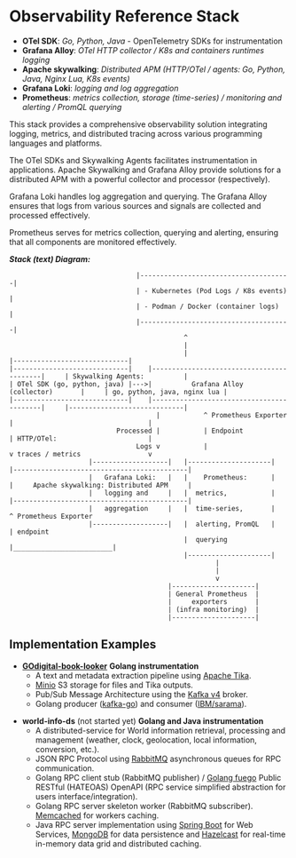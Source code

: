 # Observability Reference Stack

* **OTel SDK**: *Go, Python, Java* - OpenTelemetry SDKs for instrumentation
* **Grafana Alloy**: *OTel HTTP collector / K8s and containers runtimes logging*
* **Apache skywalking**: *Distributed APM (HTTP/OTel / agents: Go, Python, Java, Nginx Lua, K8s events)*
* **Grafana Loki**: *logging and log aggregation*
* **Prometheus**: *metrics collection, storage (time-series) / monitoring and alerting / PromQL querying*

This stack provides a comprehensive observability solution integrating logging, metrics, and distributed tracing across various programming languages and platforms. 

The OTel SDKs and Skywalking Agents facilitates instrumentation in applications. 
Apache Skywalking and Grafana Alloy provide solutions for a distributed APM with a powerful collector and processor (respectively).

Grafana Loki handles log aggregation and querying. The Grafana Alloy ensures that logs from various sources and signals are collected and processed effectively.

Prometheus serves for metrics collection, querying and alerting, ensuring that all components are monitored effectively.

***Stack (text) Diagram:***
```
                                |--------------------------------------|
                                | - Kubernetes (Pod Logs / K8s events) |
                                | - Podman / Docker (container logs)   |
                                |--------------------------------------|
                                            ^
                                            |
                                            |                                       |-----------------------------|
|-----------------------------|    |------------------------------------------|     | Skywalking Agents:          |
| OTel SDK (go, python, java) |--->|          Grafana Alloy (collector)       |     | go, python, java, nginx lua |
|-----------------------------|    |------------------------------------------|     |-----------------------------|
                                     |           ^ Prometheus Exporter     |                                  |
                           Processed |           | Endpoint                | HTTP/OTel:                       |
                                Logs v           |                         v traces / metrics                 v
                    |-------------------|   |---------------------|   |--------------------------------------------|
                    |   Grafana Loki:   |   |    Prometheus:      |   |     Apache skywalking: Distributed APM     |
                    |   logging and     |   |  metrics,           |   |--------------------------------------------|
                    |   aggregation     |   |  time-series,       |                         ^ Prometheus Exporter
                    |-------------------|   |  alerting, PromQL   |                         | endpoint
                                            |  querying           |_________________________|
                                            |---------------------|
                                                    |
                                                    |
                                                    v
                                        |---------------------|
                                        | General Prometheus  |
                                        |     exporters       |
                                        | (infra monitoring)  |
                                        |---------------------|
```

## Implementation Examples

* [**GOdigital-book-looker**](https://github.com/mesbrj/GOdigital-book-looker) **Golang instrumentation**
    - A text and metadata extraction pipeline using [Apache Tika](https://tika.apache.org/).
    - [Minio](https://www.min.io/) S3 storage for files and Tika outputs.
    - Pub/Sub Message Architecture using the [Kafka v4](https://hub.docker.com/r/bitnami/kafka) broker.
    - Golang producer ([kafka-go](https://github.com/segmentio/kafka-go)) and consumer ([IBM/sarama](https://github.com/IBM/sarama)).
>
* **world-info-ds** (not started yet) **Golang and Java instrumentation**
    - A distributed-service for World information retrieval, processing and management (weather, clock, geolocation, local information, conversion, etc.).
    - JSON RPC Protocol using [RabbitMQ](https://www.rabbitmq.com/tutorials/tutorial-six-go) asynchronous queues for RPC communication.
    - Golang RPC client stub (RabbitMQ publisher) / [Golang fuego](https://github.com/go-fuego/fuego) Public RESTful (HATEOAS) OpenAPI (RPC service simplified abstraction for users interface/integration).
    - Golang RPC server skeleton worker (RabbitMQ subscriber). [Memcached](https://memcached.org/) for workers caching.
    - Java RPC server implementation using [Spring Boot](https://spring.io/) for Web Services, [MongoDB](https://spring.io/projects/spring-data-mongodb) for data persistence and [Hazelcast](https://hazelcast.com/community-edition-projects/downloads/) for real-time in-memory data grid and distributed caching.
